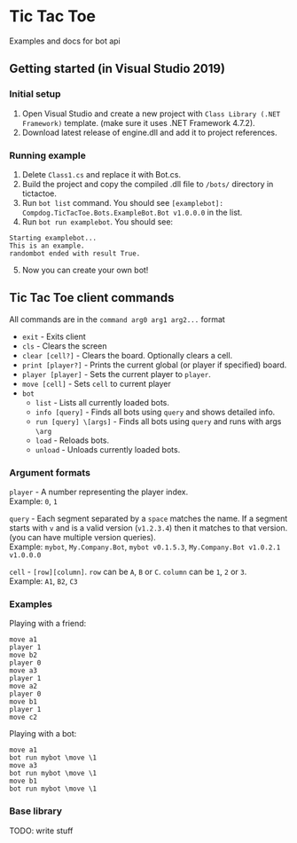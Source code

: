 # Tic Tac Toe
Examples and docs for bot api

## Getting started (in Visual Studio 2019)

### Initial setup
1. Open Visual Studio and create a new project with `Class Library (.NET Framework)` template. (make sure it uses .NET Framework 4.7.2).
2. Download latest release of engine.dll and add it to project references.

### Running example
1. Delete `Class1.cs` and replace it with Bot.cs.
2. Build the project and copy the compiled .dll file to `/bots/` directory in tictactoe.
3. Run `bot list` command. You should see `[examplebot]: Compdog.TicTacToe.Bots.ExampleBot.Bot v1.0.0.0` in the list.
4. Run `bot run examplebot`. You should see:
```
Starting examplebot...
This is an example.
randombot ended with result True.
```
5. Now you can create your own bot!

## Tic Tac Toe client commands
All commands are in the `command arg0 arg1 arg2...` format

- `exit` - Exits client
- `cls` - Clears the screen
- `clear [cell?]` - Clears the board. Optionally clears a cell.
- `print [player?]` - Prints the current global (or player if specified) board.
- `player [player]` - Sets the current player to `player`.
- `move [cell]` - Sets `cell` to current player
- `bot`
  - `list` - Lists all currently loaded bots.
  - `info [query]` - Finds all bots using `query` and shows detailed info.
  - `run [query] \[args]` - Finds all bots using `query` and runs with args `\arg`
  - `load` - Reloads bots.
  - `unload` - Unloads currently loaded bots.
 
 ### Argument formats
 `player` - A number representing the player index.  
 Example: `0`, `1`  
 
 `query` - Each segment separated by a `space` matches the name. If a segment starts with `v` and is a valid version (`v1.2.3.4`) then it matches to that version. (you can have multiple version queries).  
 Example: `mybot`, `My.Company.Bot`, `mybot v0.1.5.3`, `My.Company.Bot v1.0.2.1 v1.0.0.0`  
 
 `cell` - `[row][column]`. `row` can be `A`, `B` or `C`. `column` can be `1`, `2` or `3`.  
 Example: `A1`, `B2`, `C3`  
 
### Examples
Playing with a friend:
```
move a1
player 1
move b2
player 0
move a3
player 1
move a2
player 0
move b1
player 1
move c2
```

Playing with a bot:
```
move a1
bot run mybot \move \1
move a3
bot run mybot \move \1
move b1
bot run mybot \move \1
```

### Base library
TODO: write stuff
